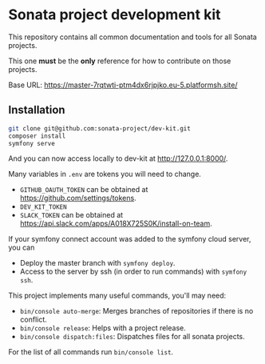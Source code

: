 # Sonata project development kit

This repository contains all common documentation and tools for all Sonata projects.

This one **must** be the **only** reference for how to contribute on those projects.

Base URL: https://master-7rqtwti-ptm4dx6rjpjko.eu-5.platformsh.site/

## Installation

```bash
git clone git@github.com:sonata-project/dev-kit.git
composer install
symfony serve
```
And you can now access locally to dev-kit at http://127.0.0.1:8000/.

Many variables in `.env` are tokens you will need to change.
- `GITHUB_OAUTH_TOKEN` can be obtained at https://github.com/settings/tokens.
- `DEV_KIT_TOKEN`
- `SLACK_TOKEN` can be obtained at https://api.slack.com/apps/A018X725S0K/install-on-team.

If your symfony connect account was added to the symfony cloud server, you can
- Deploy the master branch with `symfony deploy`.
- Access to the server by ssh (in order to run commands) with `symfony ssh`.

This project implements many useful commands, you'll may need:
- `bin/console auto-merge`: Merges branches of repositories if there is no conflict.
- `bin/console release`: Helps with a project release.
- `bin/console dispatch:files`: Dispatches files for all sonata projects.

For the list of all commands run `bin/console list`.
